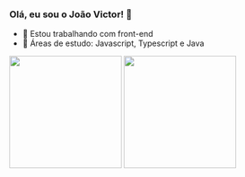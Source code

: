 ### Olá, eu sou o João Victor! 👋

- 🔭 Estou trabalhando com front-end
- 🌱 Áreas de estudo: Javascript, Typescript e Java
  
<div display=flex alig-Itens=row>
  <a hreaf="https://github.com/ja1vctr/github-readme-stats">
    <img height=200 align="center" src="https://github-readme-stats.vercel.app/api?username=ja1vctr&show_icons=true&theme=dark"/>
  </a>
  <a href="https://github.com/ja1vctr/convoychat">
    <img height=200 align="center" src="https://github-readme-stats.vercel.app/api/top-langs?username=ja1vctr&layout=compact&langs_count=8&card_width=320&show_icons=true&theme=dark" />
  </a>    
</div>
